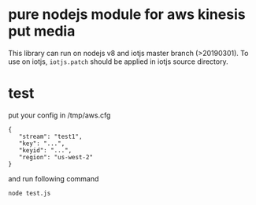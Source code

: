 # pure nodejs module for aws kinesis put media

This library can run on nodejs v8 and iotjs master branch (>20190301).
To use on iotjs, `iotjs.patch` should be applied in iotjs source directory.

# test
put your config in /tmp/aws.cfg
```
{
   "stream": "test1",
   "key": "...",
   "keyid": "...",
   "region": "us-west-2"
}
```

and run following command
```
node test.js
```
